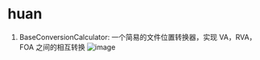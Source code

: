 # huan
1. BaseConversionCalculator:
   一个简易的文件位置转换器，实现 VA，RVA，FOA 之间的相互转换
  ![image](https://github.com/Demons-t/huan/blob/master/images/BaseConversionCalculator.png)
